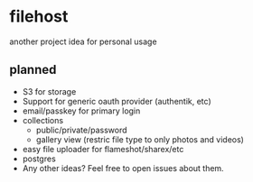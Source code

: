 # filehost
another project idea for personal usage

## planned

- S3 for storage
- Support for generic oauth provider (authentik, etc)
- email/passkey for primary login
- collections
  - public/private/password
  - gallery view (restric file type to only photos and videos)
- easy file uploader for flameshot/sharex/etc
- postgres
- Any other ideas? Feel free to open issues about them.
